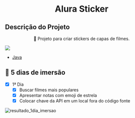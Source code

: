 

 <h1 align="center"> Alura Sticker </h1>

## Descrição do Projeto

<p align="center"> 🚀 Projeto para criar stickers de capas de filmes.</p>

<img src="https://img.shields.io/badge/status-em%20desenvolvimento-green">

- [Java](https://github.com/sruinascimento/imersao-alura)

## 📝 5 dias de imersão

- [x] 1ª Dia
  - [x] Buscar filmes mais populares
  - [x] Apresentar notas com emoji de estrela
  - [x] Colocar chave da API em um local fora do código fonte

![resultado_1dia_imersao](https://user-images.githubusercontent.com/57668890/179632900-2276f83e-50a3-4cf0-8ae1-96a5b6ebc818.png)
